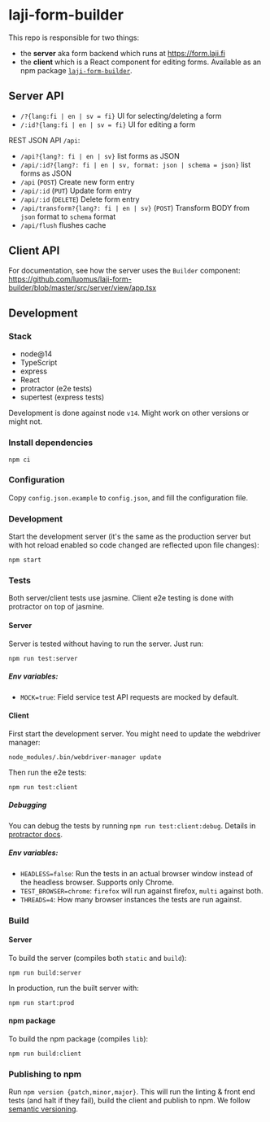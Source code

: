 # laji-form-builder
This repo is responsible for two things:
* the **server** aka form backend which runs at https://form.laji.fi
* the **client** which is a React component for editing forms. Available as an npm package [`laji-form-builder`](https://www.npmjs.com/package/laji-form-builder).

## Server API

* `/?{lang:fi | en | sv = fi}` UI for selecting/deleting a form
* `/:id?{lang:fi | en | sv = fi}` UI for editing a form

REST JSON API `/api`:
* `/api?{lang?: fi | en | sv}` list forms as JSON
* `/api/:id?{lang?: fi | en | sv, format: json | schema = json}` list forms as JSON
* `/api` (`POST`) Create new form entry
* `/api/:id` (`PUT`) Update form entry
* `/api/:id` (`DELETE`) Delete form entry
* `/api/transform?{lang?: fi | en | sv}` (`POST`) Transform BODY from `json` format to `schema` format
* `/api/flush` flushes cache

## Client API

For documentation, see how the server uses the `Builder` component: https://github.com/luomus/laji-form-builder/blob/master/src/server/view/app.tsx

## Development

### Stack

* node@14
* TypeScript
* express
* React
* protractor (e2e tests)
* supertest (express tests)

Development is done against node `v14`. Might work on other versions or might not.

### Install dependencies
```
npm ci
```

### Configuration

Copy `config.json.example` to `config.json`, and fill the configuration file.

### Development

Start the development server (it's the same as the production server but with hot reload enabled so code changed are reflected upon file changes):
```
npm start
```

### Tests

Both server/client tests use jasmine. Client e2e testing is done with protractor on top of jasmine.

#### Server
Server is tested without having to run the server. Just run:

```
npm run test:server
```

##### Env variables:

* `MOCK=true`: Field service test API requests are mocked by default.

#### Client
First start the development server. You might need to update the webdriver manager:
```
node_modules/.bin/webdriver-manager update
```

Then run the e2e tests:
```
npm run test:client
```

##### Debugging

You can debug the tests by running `npm run test:client:debug`. Details in [protractor docs](https://www.protractortest.org/#/debugging).


##### Env variables:

* `HEADLESS=false`: Run the tests in an actual browser window instead of the headless browser. Supports only Chrome.
* `TEST_BROWSER=chrome`: `firefox` will run against firefox, `multi` against both.
* `THREADS=4`: How many browser instances the tests are run against. 

### Build

#### Server

To build the server (compiles both `static` and `build`):
```
npm run build:server
```

In production, run the built server with:

```
npm run start:prod
````

#### npm package

To build the npm package (compiles `lib`):
```
npm run build:client
```

### Publishing to npm

Run `npm version {patch,minor,major}`. This will run the linting & front end tests (and halt if they fail), build the client and publish to npm. We follow [semantic versioning](https://docs.npmjs.com/about-semantic-versioning).
